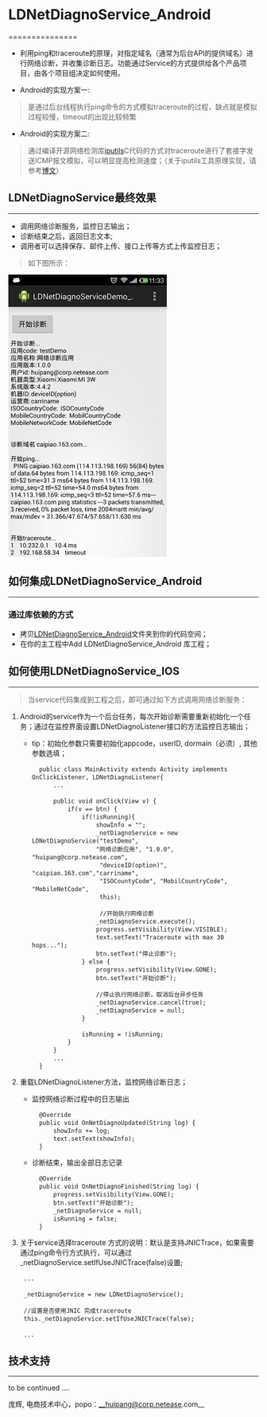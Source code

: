 # LDNetDiagnoService_Android
===============

>
* 利用ping和traceroute的原理，对指定域名（通常为后台API的提供域名）进行网络诊断，并收集诊断日志。功能通过Service的方式提供给各个产品项目，由各个项目组决定如何使用。



* Android的实现方案一: 
> 是通过后台线程执行ping命令的方式模拟traceroute的过程，缺点就是模拟过程较慢，timeout的出现比较频繁

 
* Android的实现方案二: 
>通过编译开源网络检测库[iputils](http://www.linuxfoundation.org/collaborate/workgroups/networking/iputils)C代码的方式对traceroute进行了套接字发送ICMP报文模拟，可以明显提高检测速度；（关于iputils工具原理实现，请参考[博文](http://blog.csdn.net/fsdev/article/category/1212445)）




## LDNetDiagnoService最终效果
-------------------
>
* 调用网络诊断服务，监控日志输出；
* 诊断结束之后，返回日志文本;
* 调用者可以选择保存、邮件上传、接口上传等方式上传监控日志；

>如下图所示：

![](LDNetDiagnoServiceDemo_Android/netdiagnosis_android.png)



## 如何集成LDNetDiagnoService_Android
-------------------

### 通过库依赖的方式

>
* 拷贝[LDNetDiagnoService_Android](LDNetDiagnoService_Android)文件夹到你的代码空间；
* 在你的主工程中Add LDNetDiagnoService_Android 库工程；


## 如何使用LDNetDiagnoService_IOS
---------------------------------

> 当service代码集成到工程之后，即可通过如下方式调用网络诊断服务：

1. Android的service作为一个后台任务，每次开始诊断需要重新初始化一个任务；通过在监控界面设置LDNetDiagnoListener接口的方法监控日志输出；

	* tip：初始化参数只需要初始化appcode，userID, dormain（必须）, 其他参数选填；
		

			public class MainActivity extends Activity implements OnClickListener, LDNetDiagnoListener{
				...
				
				public void onClick(View v) {
					if(v == btn) {
						if(!isRunning){
							showInfo = "";
							_netDiagnoService = new LDNetDiagnoService("testDemo", 
							"网络诊断应用", "1.0.0", "huipang@corp.netease.com",
							 "deviceID(option)", "caipiao.163.com","carriname", 
							 "ISOCountyCode", "MobilCountryCode", "MobileNetCode", 
							 this);
							 
							 //开始执行网络诊断
							_netDiagnoService.execute();
							progress.setVisibility(View.VISIBLE);
							text.setText("Traceroute with max 30 hops...");
							btn.setText("停止诊断");
						} else {
							progress.setVisibility(View.GONE);
							btn.setText("开始诊断");

							//停止执行网络诊断，取消后台异步任务
							_netDiagnoService.cancel(true);
							_netDiagnoService = null;
						}	
			
						isRunning = !isRunning;
					}
				}
				...
			}	


2. 重载LDNetDiagnoListener方法，监控网络诊断日志；

	* 监控网络诊断过程中的日志输出
	
			@Override
			public void OnNetDiagnoUpdated(String log) {
				showInfo += log;
				text.setText(showInfo);
			}

	* 诊断结束，输出全部日志记录

			@Override
			public void OnNetDiagnoFinished(String log) {
				progress.setVisibility(View.GONE);
				btn.setText("开始诊断");
				_netDiagnoService = null;
				isRunning = false;
			} 

3. 关于service选择traceroute 方式的说明：默认是支持JNICTrace，如果需要通过ping命令行方式执行，可以通过_netDiagnoService.setIfUseJNICTrace(false)设置;

		...
			
		_netDiagnoService = new LDNetDiagnoService();
		
		//设置是否使用JNIC 完成traceroute
		this._netDiagnoService.setIfUseJNICTrace(false);
		
		...


## 技术支持
-------------------


>
to be continued ....



庞辉, 电商技术中心，popo：__huipang@corp.netease.com__
